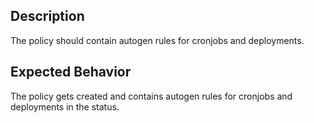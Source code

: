## Description

The policy should contain autogen rules for cronjobs and deployments.

## Expected Behavior

The policy gets created and contains autogen rules for cronjobs and deployments in the status.

